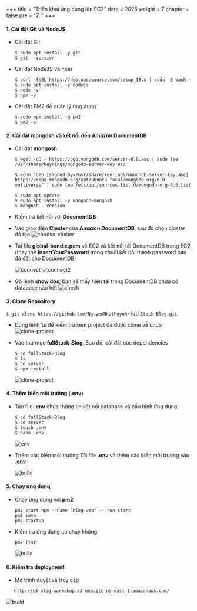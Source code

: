 +++
title = "Triển khai ứng dụng lên EC2"
date = 2025
weight = 7
chapter = false
pre = "<b>7. </b>"
+++

#### 1. Cài đặt Git và NodeJS

- Cài đặt Git

    ```shell
    $ sudo apt install -y git
    $ git --version
    ```

- Cài đặt NodeJS và npm

    ```shell
    $ curl -fsSL https://deb.nodesource.com/setup_18.x | sudo -E bash -
    $ sudo apt install -y nodejs
    $ node -v
    $ npm -v
    ```

- Cài đặt PM2 để quản lý ứng dụng

    ```shell
    $ sudo npm install -g pm2
    $ pm2 -v
    ```

#### 2. Cài đặt mongosh và kết nối đến Amazon DocumentDB 
- Cài đặt **mongosh**

    ```shell
    $ wget -qO - https://pgp.mongodb.com/server-6.0.asc | sudo tee /usr/share/keyrings/mongodb-server-key.asc

    $ echo "deb [signed-by=/usr/share/keyrings/mongodb-server-key.asc] https://repo.mongodb.org/apt/ubuntu focal/mongodb-org/6.0 multiverse" | sudo tee /etc/apt/sources.list.d/mongodb-org-6.0.list

    $ sudo apt update
    $ sudo apt install -y mongodb-mongosh
    $ mongosh --version
    ```

- Kiểm tra kết nối với **DocumentDB**
- Vào giao diện **Cluster** của **Amazon DocumentDB**, sau đó chọn cluster đã tạo
    ![choose-cluster](/images/7-deploy-application-to-ec2/7.3.png)

- Tải file **global-bundle.pem** về EC2 và kết nối tới DocumentDB trong EC2 (thay thế **insertYourPassword** trong chuỗi kết nối thành password bạn đã đặt cho DocumentDB)

    ![connect](/images/7-deploy-application-to-ec2/7.4.png)
    ![connect2](/images/7-deploy-application-to-ec2/7.5.png)

- Gõ lệnh **show dbs**, bạn sẽ thấy hiện tại trong DocumentDB chưa có database nào hết
    ![check](/images/7-deploy-application-to-ec2/7.6.png)



#### 3. Clone Repository

```shell
$ git clone https://github.com/NguyenNhatHuynh/fullStack-Blog.git
```

- Dùng lệnh **`ls`** để kiểm tra xem project đã được clone về chưa
![clone-project](/images/7-deploy-application-to-ec2/7.1.png)

- Vào thư mục **fullStack-Blog**. Sau đó, cài đặt các dependencies

    ```shell
    $ cd fullStack-Blog
    $ ls
    $ cd server
    $ npm install
    ```
    ![clone-project](/images/7-deploy-application-to-ec2/7.2.png)

#### 4. Thêm biến môi trường (.env)

  - Tạo file **.env** chứa thông tin kết nối database và cấu hình ứng dụng

    ```shell
    $ cd fullStack-Blog
    $ cd server
    $ touch .env
    $ nano .env
    ```
    ![env](/images/7-deploy-application-to-ec2/7.7.png)

  - Thêm các biến môi trường
  Tải file **.env** và thêm các biến môi trường vào
  **[.env](https://drive.google.com/file/d/1hfSqTRdFHizg6yuORS67atge8BDl4RpK/view?usp=sharing)**

    ![build](/images/7-deploy-application-to-ec2/7.8.png)

#### 5. Chạy ứng dụng

  - Chạy ứng dụng với **pm2**

    ```
    pm2 start npm --name "blog-web" -- run start
    pm2 save
    pm2 startup
    ```

  - Kiểm tra ứng dụng có chạy không:
    ```
    pm2 list
    ```
    ![build](/images/7-deploy-application-to-ec2/7.9.png)



#### 6. Kiểm tra deployment

  - Mở trình duyệt và truy cập

  ```
     http://s3-blog-workshop.s3-website-us-east-1.amazonaws.com/
  ```

  ![build](/images/7-deploy-application-to-ec2/7.10.png)